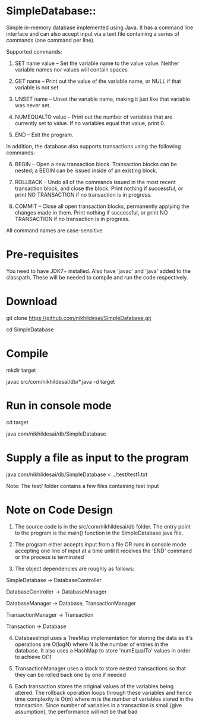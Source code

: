 # SimpleDatabase::
Simple in-memory database implemented using Java. It has a command line interface and can also accept input via a text file containing a series of commands (one command per line).

Supported commands:

1) SET name value – Set the variable name to the value value. Neither variable names nor values will contain spaces
  
2) GET name – Print out the value of the variable name, or NULL if that variable is not set.

3) UNSET name – Unset the variable name, making it just like that variable was never set.

4) NUMEQUALTO value – Print out the number of variables that are currently set to value. If no variables equal that value, print 0.

5) END – Exit the program.

In addition, the database also supports transactions using the following commands:

6) BEGIN – Open a new transaction block. Transaction blocks can be nested; a BEGIN can be issued inside of an existing block.

7) ROLLBACK – Undo all of the commands issued in the most recent transaction block, and close the block. Print nothing if successful, or print NO TRANSACTION if no transaction is in progress.

8) COMMIT – Close all open transaction blocks, permanently applying the changes made in them. Print nothing if successful, or print NO TRANSACTION if no transaction is in progress.

All command names are case-sensitive

# Pre-requisites

You need to have JDK7+ installed. Also have 'javac' and 'java' added to the classpath. These will be needed to compile and run the code respectively.

# Download

git clone https://github.com/nikhildesai/SimpleDatabase.git

cd SimpleDatabase


# Compile

mkdir target

javac src/com/nikhildesai/db/*.java -d target


# Run in console mode

cd target

java com/nikhildesai/db/SimpleDatabase


# Supply a file as input to the program

java com/nikhildesai/db/SimpleDatabase < ../test/test1.txt


Note: The test/ folder contains a few files containing test input


# Note on Code Design

1) The source code is in the src/com/nikhildesai/db folder. The entry point to the program is the main() function in the SimpleDatabase.java file.

2) The program either accepts input from a file OR runs in console mode accepting one line of input at a time until it receives the 'END' command or the process is terminated

3) The object dependencies are roughly as follows:

SimpleDatabase -> DatabaseController

DatabaseController -> DatabaseManager

DatabaseManager -> Database, TransactionManager

TransactionManager -> Transaction

Transaction -> Database

4) DatabaseImpl uses a TreeMap implementation for storing the data as it's operations are O(logN) where N is the number of entries in the database. It also uses a HashMap to store 'numEqualTo' values in order to achieve O(1)

5) TransactionManager uses a stack to store nested transactions so that they can be rolled back one by one if needed

6) Each transaction stores the original values of the variables being altered. The rollback operation loops through these variables and hence time complexity is O(m) where m is the number of variables stored in the transaction. Since number of variables in a transaction is small (give assumption), the performance will not be that bad
